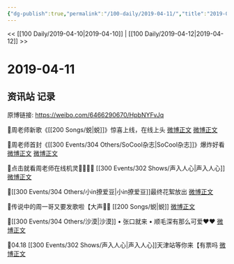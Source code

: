 ```yaml
---
{"dg-publish":true,"permalink":"/100-daily/2019-04-11/","title":"2019-04-11"}
---
```



<< [[100 Daily/2019-04-10\|2019-04-10]] | [[100 Daily/2019-04-12\|2019-04-12]] >>

# 2019-04-11

## 资讯站 记录

原博链接: https://weibo.com/6466290670/HpbNYFvJq

🎵周老师新歌《[[200 Songs/蜕\|蜕]]》惊喜上线，在线上头
[微博正文](https://m.weibo.cn/6466290670/4360042989895234)
[微博正文](https://m.weibo.cn/6466290670/4360050736203203)

🎵周老师首封《[[300 Events/304 Others/SoCool杂志\|SoCool杂志]]》爆炸好看
[微博正文](https://m.weibo.cn/6466290670/4359825607740224)
[微博正文](https://m.weibo.cn/6466290670/4359839859230219)

🎵点击就看周老师在线机灵👏🏻👏🏻 [[300 Events/302 Shows/声入人心\|声入人心]]
[微博正文](https://m.weibo.cn/6466290670/4359858691827843)

🎵[[300 Events/304 Others/小in撩爱豆\|小in撩爱豆]]最终花絮放出
[微博正文](https://m.weibo.cn/6466290670/4359865201706524)

🎵传说中的周一哥又要发歌啦【大声👏👏 [[200 Songs/蜕\|蜕]]
[微博正文](https://m.weibo.cn/6466290670/4359966641009264)

🎵[[300 Events/304 Others/沙漠\|沙漠]] • 张口就来 • 顺毛深有那么可爱❤️❤️
[微博正文](https://m.weibo.cn/6466290670/4359990220869441)

🎵04.18 [[300 Events/302 Shows/声入人心\|声入人心]]天津站等你来【有票吗
[微博正文](https://m.weibo.cn/6466290670/4360009330748638)

